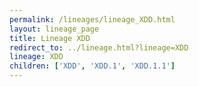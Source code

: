 ```yaml
---
permalink: /lineages/lineage_XDD.html
layout: lineage_page
title: Lineage XDD
redirect_to: ../lineage.html?lineage=XDD
lineage: XDD
children: ['XDD', 'XDD.1', 'XDD.1.1']
---
```

